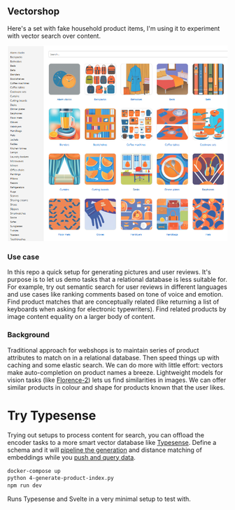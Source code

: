 ## Vectorshop

Here's a set with fake household product items, I'm using it to experiment with vector search over content.

![Example](public/example.png)

### Use case

In this repo a quick setup for generating pictures and user reviews. It's purpose is to let us demo tasks that a relational database is less suitable for. For example, try out semantic search for user reviews in different languages and use cases like ranking comments based on tone of voice and emotion. Find product matches that are conceptually related (like returning a list of keyboards when asking for electronic typewriters). Find related products by image content equality on a larger body of content.

### Background

Traditional approach for webshops is to maintain series of product attributes to match on in a relational database. Then speed things up with caching and some elastic search. We can do more with little effort: vectors make auto-completion on product names a breeze. Lightweight models for vision tasks (like [Florence-2](https://github.com/plastic-plant/florence-2)) lets us find similarities in images. We can offer similar products in colour and shape for products known that the user likes.

# Try Typesense

Trying out setups to process content for search, you can offload the encoder tasks to a more smart vector database like [Typesense](https://typesense.org/). Define a schema and it will [pipeline the generation](https://typesense.org/docs/guide/semantic-search.html#step-1-create-a-collection) and distance matching of embeddings while you [push and query data](4-generate-product-index.py).

```bash
docker-compose up
python 4-generate-product-index.py
npm run dev
```

Runs Typesense and Svelte in a very minimal setup to test with.